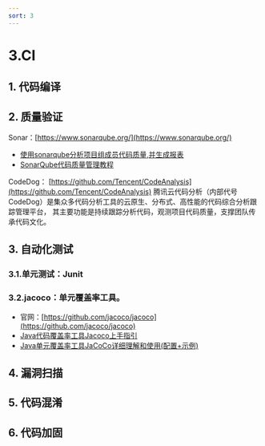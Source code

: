 ```yaml
---
sort: 3
---
```

# 3.CI

## 1. 代码编译


## 2. 质量验证
Sonar：[https://www.sonarqube.org/](https://www.sonarqube.org/)
- [使用sonarqube分析项目组成员代码质量,并生成报表](https://gitee.com/wst021sh/SonarReport)
- [SonarQube代码质量管理教程](https://gitee.com/wst021sh/SonarQube-docs)

CodeDog： [https://github.com/Tencent/CodeAnalysis](https://github.com/Tencent/CodeAnalysis)
腾讯云代码分析（内部代号CodeDog）是集众多代码分析工具的云原生、分布式、高性能的代码综合分析跟踪管理平台，
其主要功能是持续跟踪分析代码，观测项目代码质量，支撑团队传承代码文化。



## 3. 自动化测试

### 3.1.单元测试：Junit

### 3.2.jacoco：单元覆盖率工具。

- 官网：[https://github.com/jacoco/jacoco](https://github.com/jacoco/jacoco)
- [Java代码覆盖率工具Jacoco上手指引](https://zhuanlan.zhihu.com/p/363864068)
- [Java单元覆盖率工具JaCoCo详细理解和使用(配置+示例)](https://blog.csdn.net/skh2015java/article/details/121775806)

## 4. 漏洞扫描

## 5. 代码混淆

## 6. 代码加固